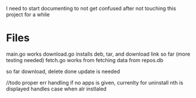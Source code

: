 I need to start documenting to not get confused after not touching this project for a while

# Files

main.go works
download.go installs deb, tar, and download link so far (more testing needed)
fetch.go works from fetching data from repos.db


so far download, delete done
update is needed


//todo
proper err handling if no apps is given, currenlty for uninstall nth is displayed
handles case when alr instlaled
